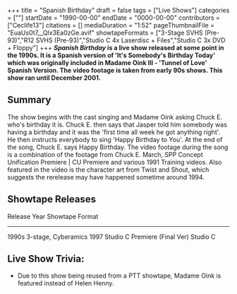 +++
title = "Spanish Birthday"
draft = false
tags = ["Live Shows"]
categories = [""]
startDate = "1990-00-00"
endDate = "0000-00-00"
contributors = ["Ceclife13"]
citations = []
mediaDuration = "1:52"
pageThumbnailFile = "EuaUs0t7__QIx3Ea0zGe.avif"
showtapeFormats = ["3-Stage SVHS (Pre-93)","R12 SVHS (Pre-93)","Studio C 4x Laserdisc + Files","Studio C 3x DVD + Floppy"]
+++
***Spanish Birthday* is a live show released at some point in the 1990s. It is a Spanish version of 'It's Somebody's Birthday Today' which was originally included in Madame Oink III - 'Tunnel of Love' Spanish Version. The video footage is taken from early 90s shows.
This show ran until December 2001.**

## Summary

The show begins with the cast singing and Madame Oink asking Chuck E. who's birthday it is. Chuck E. then says that Jasper told him somebody was having a birthday and it was the 'first time all week he got anything right'. He then instructs everybody to sing 'Happy Birthday to You'. At the end of the song, Chuck E. says Happy Birthday. The video footage during the song is a combination of the footage from Chuck E. March, SPP Concept Unification Premiere | CU Premiere and various 1991 Training videos. Also featured in the video is the character art from Twist and Shout, which suggests the rerelease may have happened sometime around 1994.

## Showtape Releases

  Release Year   Showtape                        Format
  -------------- ------------------------------- ---------------------
  1990s                                          3-stage, Cyberamics
  1997           Studio C Premiere (Final Ver)   Studio C

## Live Show Trivia:

- Due to this show being reused from a PTT showtape, Madame Oink is featured instead of Helen Henny.
